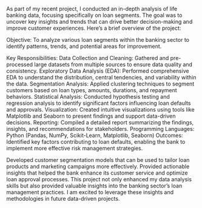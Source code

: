 As part of my recent project, I conducted an in-depth analysis of life banking data, focusing specifically on loan segments. 
The goal was to uncover key insights and trends that can drive better decision-making and improve customer experiences. 
Here’s a brief overview of the project:

Objective:
To analyze various loan segments within the banking sector to identify patterns, trends, and potential areas for improvement.

Key Responsibilities:
Data Collection and Cleaning: Gathered and pre-processed large datasets from multiple sources to ensure data quality and consistency.
Exploratory Data Analysis (EDA): Performed comprehensive EDA to understand the distribution, central tendencies, and variability within the data.
Segmentation Analysis: Applied clustering techniques to segment customers based on loan types, amounts, durations, and repayment behaviors.
Statistical Analysis: Conducted hypothesis testing and regression analysis to identify significant factors influencing loan defaults and approvals.
Visualization: Created intuitive visualizations using tools like Matplotlib and Seaborn to present findings and support data-driven decisions.
Reporting: Compiled a detailed report summarizing the findings, insights, and recommendations for stakeholders.
Programming Languages: Python (Pandas, NumPy, Scikit-Learn, Matplotlib, Seaborn)
Outcomes: Identified key factors contributing to loan defaults, enabling the bank to implement more effective risk management strategies.

Developed customer segmentation models that can be used to tailor loan products and marketing campaigns more effectively.
Provided actionable insights that helped the bank enhance its customer service and optimize loan approval processes.
This project not only enhanced my data analysis skills but also provided valuable insights into the banking sector’s loan management practices. 
I am excited to leverage these insights and methodologies in future data-driven projects.

